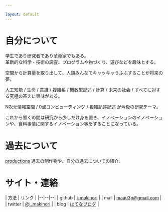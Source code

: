 ```yaml
---

layout: default
---
```


# 自分について
学生であり研究者であり革命家でもある。  
革新的な科学・技術の調査、プログラムや物づくり、遊びなどを趣味とする。

空間から計算量を取り出して、人類みんなでキャッキャうふふすることが将来の夢。

人工知能 / 生命 / 意識 / 複雑系 / 関数型記述 / 計算 / 未来の社会 / すべてに対する究極の答えに興味がある。  

N次元情報空間 / 0点コンピューティング / 複雑記述記述 が今後の研究テーマ。  

これから暫くの間は研究から少しだけ身を置き、イノベーションのイノベーションや、食料事情に関するイノベーション等をすることになっている。

# 過去について
[productions](./productions.html)
過去の制作物や、自分の過去についての紹介。


# サイト・連絡

| 方法 | リンク |
|--|--|--|
| github | [i-makinori](https://github.com/i-makinori) |
| mail | [maau3p@gmail.com](maau3p@gmail.com) |
| twitter | [@i_makinori](https://twitter.com/i_makinori) |
| blog | [はてなブログ](http://ikemaki.hatenablog.com/) |
 
